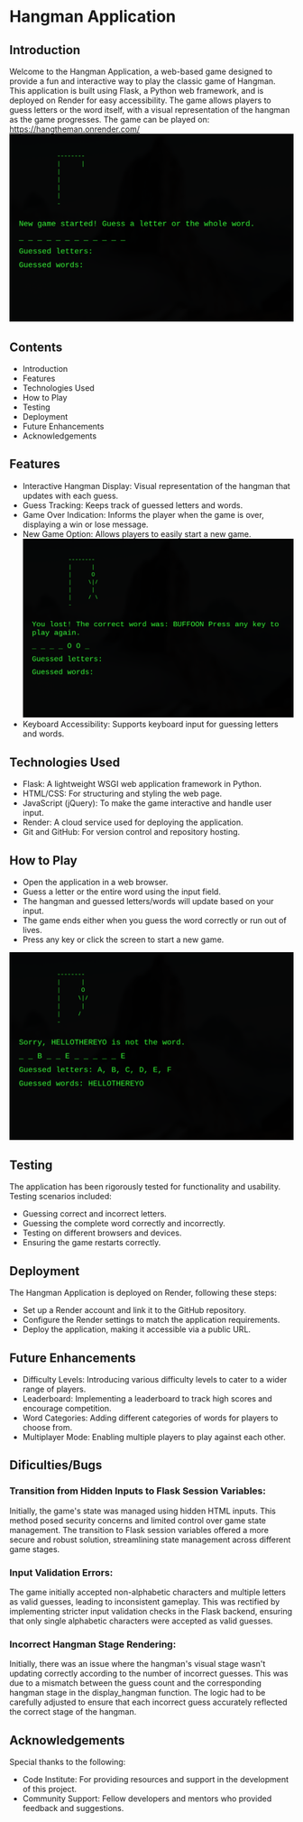 # Hangman Application
## Introduction

Welcome to the Hangman Application, a web-based game designed to provide a fun and interactive way to play the classic game of Hangman. This application is built using Flask, a Python web framework, and is deployed on Render for easy accessibility. The game allows players to guess letters or the word itself, with a visual representation of the hangman as the game progresses.
The game can be played on: https://hangtheman.onrender.com/
![New Game](/images/new.png)

## Contents

* Introduction
* Features
* Technologies Used
* How to Play
* Testing
* Deployment
* Future Enhancements
* Acknowledgements

## Features

* Interactive Hangman Display: Visual representation of the hangman that updates with each guess.
* Guess Tracking: Keeps track of guessed letters and words.
* Game Over Indication: Informs the player when the game is over, displaying a win or lose message.
* New Game Option: Allows players to easily start a new game.
![Game lost](/images/lose.png)
* Keyboard Accessibility: Supports keyboard input for guessing letters and words.

## Technologies Used

* Flask: A lightweight WSGI web application framework in Python.
* HTML/CSS: For structuring and styling the web page.
* JavaScript (jQuery): To make the game interactive and handle user input.
* Render: A cloud service used for deploying the application.
* Git and GitHub: For version control and repository hosting.

## How to Play

* Open the application in a web browser.
* Guess a letter or the entire word using the input field.
* The hangman and guessed letters/words will update based on your input.
* The game ends either when you guess the word correctly or run out of lives.
* Press any key or click the screen to start a new game.

![Game lost](/images/incorrect.png)

## Testing

The application has been rigorously tested for functionality and usability. Testing scenarios included:

* Guessing correct and incorrect letters.
* Guessing the complete word correctly and incorrectly.
* Testing on different browsers and devices.
* Ensuring the game restarts correctly.

## Deployment

The Hangman Application is deployed on Render, following these steps:

* Set up a Render account and link it to the GitHub repository.
* Configure the Render settings to match the application requirements.
* Deploy the application, making it accessible via a public URL.

## Future Enhancements

* Difficulty Levels: Introducing various difficulty levels to cater to a wider range of players.
* Leaderboard: Implementing a leaderboard to track high scores and encourage competition.
* Word Categories: Adding different categories of words for players to choose from.
* Multiplayer Mode: Enabling multiple players to play against each other.

## Dificulties/Bugs

### Transition from Hidden Inputs to Flask Session Variables:
Initially, the game's state was managed using hidden HTML inputs. This method posed security concerns and limited control over game state management. The transition to Flask session variables offered a more secure and robust solution, streamlining state management across different game stages.

### Input Validation Errors:
The game initially accepted non-alphabetic characters and multiple letters as valid guesses, leading to inconsistent gameplay. This was rectified by implementing stricter input validation checks in the Flask backend, ensuring that only single alphabetic characters were accepted as valid guesses.

### Incorrect Hangman Stage Rendering:
Initially, there was an issue where the hangman's visual stage wasn't updating correctly according to the number of incorrect guesses. This was due to a mismatch between the guess count and the corresponding hangman stage in the display_hangman function. The logic had to be carefully adjusted to ensure that each incorrect guess accurately reflected the correct stage of the hangman.

## Acknowledgements

Special thanks to the following:

* Code Institute: For providing resources and support in the development of this project.
* Community Support: Fellow developers and mentors who provided feedback and suggestions.
